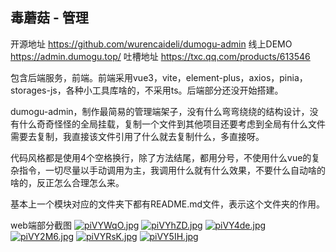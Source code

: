## 毒蘑菇 - 管理

开源地址 https://github.com/wurencaideli/dumogu-admin
线上DEMO https://admin.dumogu.top/
吐槽地址 https://txc.qq.com/products/613546

包含后端服务，前端。前端采用vue3，vite，element-plus，axios，pinia，storages-js，各种小工具库啥的，不采用ts。后端部分还没开始搭建。

dumogu-admin，制作最简易的管理端架子，没有什么弯弯绕绕的结构设计，没有什么奇奇怪怪的全局挂载，复制一个文件到其他项目还要考虑到全局有什么文件需要去复制，我直接该文件引用了什么就去复制什么，多直接呀。

代码风格都是使用4个空格换行，除了方法结尾，都用分号，不使用什么vue的复杂指令，一切尽量以手动调用为主，我调用什么就有什么效果，不要什么自动啥的啥的，反正怎么合理怎么来。

基本上一个模块对应的文件夹下都有README.md文件，表示这个文件夹的作用。

web端部分截图
[![piVYWqO.jpg](https://z1.ax1x.com/2023/10/25/piVYWqO.jpg)](https://imgse.com/i/piVYWqO)
[![piVYhZD.jpg](https://z1.ax1x.com/2023/10/25/piVYhZD.jpg)](https://imgse.com/i/piVYhZD)
[![piVY4de.jpg](https://z1.ax1x.com/2023/10/25/piVY4de.jpg)](https://imgse.com/i/piVY4de)
[![piVY2M6.jpg](https://z1.ax1x.com/2023/10/25/piVY2M6.jpg)](https://imgse.com/i/piVY2M6)
[![piVYRsK.jpg](https://z1.ax1x.com/2023/10/25/piVYRsK.jpg)](https://imgse.com/i/piVYRsK)
[![piVY5IH.jpg](https://z1.ax1x.com/2023/10/25/piVY5IH.jpg)](https://imgse.com/i/piVY5IH)